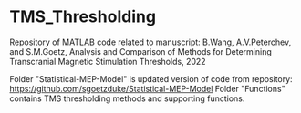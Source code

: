 # TMS_Thresholding

Repository of MATLAB code related to manuscript: B.Wang, A.V.Peterchev, and S.M.Goetz, Analysis and Comparison of Methods for Determining Transcranial Magnetic Stimulation Thresholds, 2022

Folder "Statistical-MEP-Model" is updated version of code from repository: https://github.com/sgoetzduke/Statistical-MEP-Model
Folder "Functions" contains TMS thresholding methods and supporting functions.
